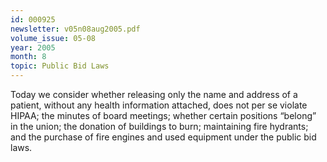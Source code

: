 ```yaml
---
id: 000925
newsletter: v05n08aug2005.pdf
volume_issue: 05-08
year: 2005
month: 8
topic: Public Bid Laws
---
```


Today we consider whether releasing only the name and address of a patient, without
any health information attached, does not per se violate HIPAA; the minutes of board meetings; whether certain positions “belong” in the union; the donation of buildings to burn; maintaining fire hydrants; and the purchase of fire engines and used equipment under the public bid laws.